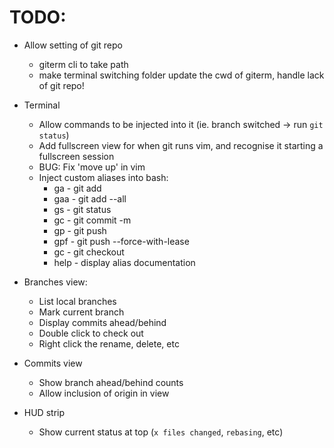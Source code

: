 # TODO:

* Allow setting of git repo
  * giterm cli to take path
  * make terminal switching folder update the cwd of giterm, handle lack of git repo!

* Terminal
  * Allow commands to be injected into it (ie. branch switched -> run `git status`)
  * Add fullscreen view for when git runs vim, and recognise it starting a fullscreen session
  * BUG: Fix 'move up' in vim
  * Inject custom aliases into bash:
    * ga - git add
    * gaa - git add --all
    * gs - git status
    * gc - git commit -m
    * gp - git push
    * gpf - git push --force-with-lease
    * gc - git checkout
    * help - display alias documentation

* Branches view:
  * List local branches
  * Mark current branch
  * Display commits ahead/behind
  * Double click to check out
  * Right click the rename, delete, etc

* Commits view
  * Show branch ahead/behind counts
  * Allow inclusion of origin in view

* HUD strip
  * Show current status at top (`x files changed`, `rebasing`, etc)

